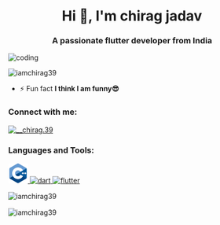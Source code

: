 <h1 align="center">Hi 👋, I'm chirag jadav</h1>
<h3 align="center">A passionate flutter developer from India</h3>

<img aling="right" alt="coding" width="400" src="https://i.pinimg.com/originals/54/e3/7d/54e37d8074ebcde1d96c77d7b2a7f310.gif">

<p align="left"> <img src="https://komarev.com/ghpvc/?username=iamchirag39&label=Profile%20views&color=0e75b6&style=flat" alt="iamchirag39" /> </p>

- ⚡ Fun fact **I think I am funny😎**

<h3 align="left">Connect with me:</h3>
<p align="left">
<a href="https://instagram.com/__chirag.39" target="blank"><img align="center" src="https://raw.githubusercontent.com/rahuldkjain/github-profile-readme-generator/master/src/images/icons/Social/instagram.svg" alt="__chirag.39" height="30" width="40" /></a>
</p>

<h3 align="left">Languages and Tools:</h3>
<p align="left"> <a href="https://www.w3schools.com/cpp/" target="_blank" rel="noreferrer"> <img src="https://raw.githubusercontent.com/devicons/devicon/master/icons/cplusplus/cplusplus-original.svg" alt="cplusplus" width="40" height="40"/> </a> <a href="https://dart.dev" target="_blank" rel="noreferrer"> <img src="https://www.vectorlogo.zone/logos/dartlang/dartlang-icon.svg" alt="dart" width="40" height="40"/> </a> <a href="https://flutter.dev" target="_blank" rel="noreferrer"> <img src="https://www.vectorlogo.zone/logos/flutterio/flutterio-icon.svg" alt="flutter" width="40" height="40"/> </a> </p>

<p><img align="center" src="https://github-readme-stats.vercel.app/api/top-langs?username=iamchirag39&show_icons=true&locale=en&layout=compact" alt="iamchirag39" /></p>

<p><img align="center" src="https://github-readme-streak-stats.herokuapp.com/?user=iamchirag39&" alt="iamchirag39" /></p>

